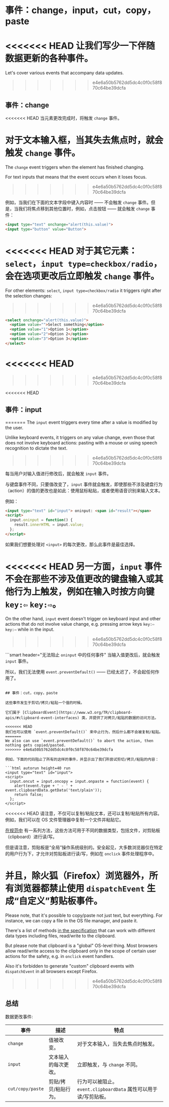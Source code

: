 # 事件：change，input，cut，copy，paste

<<<<<<< HEAD
让我们写少一下伴随数据更新的各种事件。
=======
Let's cover various events that accompany data updates.
>>>>>>> e4e6a50b5762dd5dc4c0f0c58f870c64be39dcfa

## 事件：change

<<<<<<< HEAD
当元素更改完成时，将触发 `change` 事件。

对于文本输入框，当其失去焦点时，就会触发 `change` 事件。
=======
The `change` event triggers when the element has finished changing.

For text inputs that means that the event occurs when it loses focus.
>>>>>>> e4e6a50b5762dd5dc4c0f0c58f870c64be39dcfa

例如，当我们在下面的文本字段中键入内容时 —— 不会触发 `change` 事件。但是，当我们将焦点移到其他位置时，例如，点击按钮 —— 就会触发 `change` 事件：

```html autorun height=40 run
<input type="text" onchange="alert(this.value)">
<input type="button" value="Button">
```

<<<<<<< HEAD
对于其它元素：`select`，`input type=checkbox/radio`，会在选项更改后立即触发 `change` 事件。
=======
For other elements: `select`, `input type=checkbox/radio` it triggers right after the selection changes:
>>>>>>> e4e6a50b5762dd5dc4c0f0c58f870c64be39dcfa

```html autorun height=40 run
<select onchange="alert(this.value)">
  <option value="">Select something</option>
  <option value="1">Option 1</option>
  <option value="2">Option 2</option>
  <option value="3">Option 3</option>
</select>
```
<<<<<<< HEAD
=======

>>>>>>> e4e6a50b5762dd5dc4c0f0c58f870c64be39dcfa


<<<<<<< HEAD
## 事件：input
=======
The `input` event triggers every time after a value is modified by the user.

Unlike keyboard events, it triggers on any value change, even those that does not involve keyboard actions: pasting with a mouse or using speech recognition to dictate the text.
>>>>>>> e4e6a50b5762dd5dc4c0f0c58f870c64be39dcfa

每当用户对输入值进行修改后，就会触发 `input` 事件。

与键盘事件不同，只要值改变了，`input` 事件就会触发，即使那些不涉及键盘行为（action）的值的更改也是如此：使用鼠标粘贴，或者使用语音识别来输入文本。

例如：

```html autorun height=40 run
<input type="text" id="input"> oninput: <span id="result"></span>
<script>
  input.oninput = function() {
    result.innerHTML = input.value;
  };
</script>
```

如果我们想要处理对 `<input>` 的每次更改，那么此事件是最佳选择。

<<<<<<< HEAD
另一方面，`input` 事件不会在那些不涉及值更改的键盘输入或其他行为上触发，例如在输入时按方向键 `key:⇦` `key:⇨`。
=======
On the other hand, `input` event doesn't trigger on keyboard input and other actions that do not involve value change, e.g. pressing arrow keys `key:⇦` `key:⇨` while in the input.
>>>>>>> e4e6a50b5762dd5dc4c0f0c58f870c64be39dcfa

```smart header="无法阻止 `oninput` 中的任何事件"
当输入值更改后，就会触发 `input` 事件。

所以，我们无法使用 `event.preventDefault()` —— 已经太迟了，不会起任何作用了。
```

## 事件：cut，copy，paste

这些事件发生于剪切/拷贝/粘贴一个值的时候。

它们属于 [ClipboardEvent](https://www.w3.org/TR/clipboard-apis/#clipboard-event-interfaces) 类，并提供了对拷贝/粘贴的数据的访问方法。

<<<<<<< HEAD
我们也可以使用 `event.preventDefault()` 来中止行为，然后什么都不会被复制/粘贴。
=======
We also can use `event.preventDefault()` to abort the action, then nothing gets copied/pasted.
>>>>>>> e4e6a50b5762dd5dc4c0f0c58f870c64be39dcfa

例如，下面的代码阻止了所有的这样的事件，并显示出了我们所尝试剪切/拷贝/粘贴的内容：

```html autorun height=40 run
<input type="text" id="input">
<script>
  input.oncut = input.oncopy = input.onpaste = function(event) {
    alert(event.type + ' - ' + event.clipboardData.getData('text/plain'));
    return false;
  };
</script>
```

<<<<<<< HEAD
请注意，不仅可以复制/粘贴文本，还可以复制/粘贴所有内容。例如，我们可以在 OS 文件管理器中复制一个文件并粘贴它。

[在规范中](https://www.w3.org/TR/clipboard-apis/#dfn-datatransfer) 有一系列方法，这些方法可用于不同的数据类型，包括文件，对剪贴板（clipboard）进行读/写。

但是请注意，剪贴板是“全局”操作系统级别的。安全起见，大多数浏览器仅在特定的用户行为下，才允许对剪贴板进行读/写，例如在 `onclick` 事件处理程序中。

并且，除火狐（Firefox）浏览器外，所有浏览器都禁止使用 `dispatchEvent` 生成“自定义”剪贴板事件。
=======
Please note, that it's possible to copy/paste not just text, but everything. For instance, we can copy a file in the OS file manager, and paste it.

There's a list of methods [in the specification](https://www.w3.org/TR/clipboard-apis/#dfn-datatransfer) that can work with different data types including files, read/write to the clipboard.

But please note that clipboard is a "global" OS-level thing. Most browsers allow read/write access to the clipboard only in the scope of certain user actions for the safety, e.g. in `onclick` event handlers.

Also it's forbidden to generate "custom" clipboard events with `dispatchEvent` in all browsers except Firefox.
>>>>>>> e4e6a50b5762dd5dc4c0f0c58f870c64be39dcfa

## 总结

数据更改事件:

| 事件 | 描述 | 特点 |
|---------|----------|-------------|
| `change`| 值被改变。 | 对于文本输入，当失去焦点时触发。 |
| `input` | 文本输入的每次更改。 | 立即触发，与 `change` 不同。 |
| `cut/copy/paste` | 剪贴/拷贝/粘贴行为。 | 行为可以被阻止。`event.clipboardData` 属性可以用于读/写剪贴板。 |
